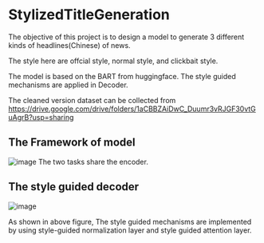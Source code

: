 # StylizedTitleGeneration
The objective of this project is to design a model to generate 3 different kinds of headlines(Chinese) of news.

The style here are offcial style, normal style, and clickbait style.

The model is based on the BART from huggingface.
The style guided mechanisms are applied in Decoder.



The cleaned version dataset can be collected from https://drive.google.com/drive/folders/1aCBBZAiDwC_Duumr3vRJGF30vtGuAgrB?usp=sharing

The Framework of model
----
![image](https://user-images.githubusercontent.com/24407682/184835369-0169827f-4381-4d66-82f9-2b7a011f5a33.png)
The two tasks share the encoder.

The style guided decoder
----
![image](https://user-images.githubusercontent.com/24407682/184835799-d7ab00b1-178f-4fce-95a7-7341252095fa.png)

As shown in above figure, The style guided mechanisms are implemented by using style-guided normalization layer and style guided attention layer.
